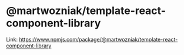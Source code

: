 # @martwozniak/template-react-component-library

Link: https://www.npmjs.com/package/@martwozniak/template-react-component-library